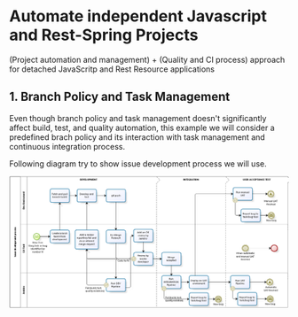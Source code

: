 # Automate independent Javascript and Rest-Spring Projects

(Project automation and management) + (Quality and CI process) approach for detached JavaScritp and Rest Resource applications

## 1. Branch Policy and Task Management

Even though branch policy and task management doesn't significantly affect build, test, and quality automation, this example we will consider a predefined brach policy and its interaction with task management and continuous integration process.

Following diagram try to show issue development process we will use.

<img src='readme/issue-development-process.png'/>
